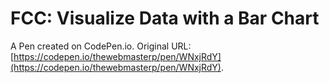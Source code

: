 # FCC: Visualize Data with a Bar Chart

A Pen created on CodePen.io. Original URL: [https://codepen.io/thewebmasterp/pen/WNxjRdY](https://codepen.io/thewebmasterp/pen/WNxjRdY).


